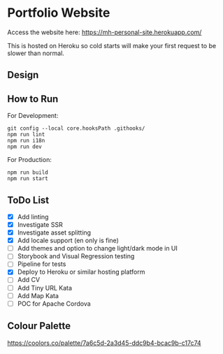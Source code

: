 # Portfolio Website

Access the website here: https://mh-personal-site.herokuapp.com/

This is hosted on Heroku so cold starts will make your first request to be slower than normal.

## Design

## How to Run

For Development:
```shell
git config --local core.hooksPath .githooks/
npm run lint
npm run i18n
npm run dev
```
For Production:
```shell
npm run build
npm run start
```

## ToDo List
- [x] Add linting
- [x] Investigate SSR
- [x] Investigate asset splitting
- [x] Add locale support (en only is fine)
- [ ] Add themes and option to change light/dark mode in UI
- [ ] Storybook and Visual Regression testing
- [ ] Pipeline for tests
- [x] Deploy to Heroku or similar hosting platform
- [ ] Add CV
- [ ] Add Tiny URL Kata
- [ ] Add Map Kata
- [ ] POC for Apache Cordova

## Colour Palette
https://coolors.co/palette/7a6c5d-2a3d45-ddc9b4-bcac9b-c17c74